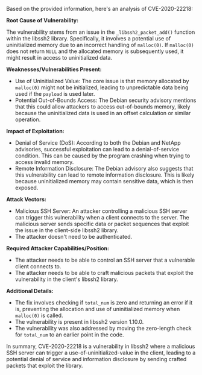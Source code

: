 Based on the provided information, here's an analysis of CVE-2020-22218:

**Root Cause of Vulnerability:**

The vulnerability stems from an issue in the `_libssh2_packet_add()` function within the libssh2 library. Specifically, it involves a potential use of uninitialized memory due to an incorrect handling of `malloc(0)`. If `malloc(0)` does not return `NULL` and the allocated memory is subsequently used, it might result in access to uninitialized data.

**Weaknesses/Vulnerabilities Present:**

- Use of Uninitialized Value: The core issue is that memory allocated by `malloc(0)` might not be initialized, leading to unpredictable data being used if the `payload` is used later.
- Potential Out-of-Bounds Access: The Debian security advisory mentions that this could allow attackers to access out-of-bounds memory, likely because the uninitialized data is used in an offset calculation or similar operation.

**Impact of Exploitation:**

- Denial of Service (DoS): According to both the Debian and NetApp advisories, successful exploitation can lead to a denial-of-service condition. This can be caused by the program crashing when trying to access invalid memory.
- Remote Information Disclosure: The Debian advisory also suggests that this vulnerability can lead to remote information disclosure. This is likely because uninitialized memory may contain sensitive data, which is then exposed.

**Attack Vectors:**

- Malicious SSH Server: An attacker controlling a malicious SSH server can trigger this vulnerability when a client connects to the server. The malicious server sends specific data or packet sequences that exploit the issue in the client-side libssh2 library.
- The attacker doesn't need to be authenticated.

**Required Attacker Capabilities/Position:**

- The attacker needs to be able to control an SSH server that a vulnerable client connects to.
- The attacker needs to be able to craft malicious packets that exploit the vulnerability in the client's libssh2 library.

**Additional Details:**

-   The fix involves checking if `total_num` is zero and returning an error if it is, preventing the allocation and use of uninitialized memory when `malloc(0)` is called.
-   The vulnerability is present in libssh2 version 1.10.0.
-   The vulnerability was also addressed by moving the zero-length check for `total_num` to an earlier point in the code.

In summary, CVE-2020-22218 is a vulnerability in libssh2 where a malicious SSH server can trigger a use-of-uninitialized-value in the client, leading to a potential denial of service and information disclosure by sending crafted packets that exploit the library.